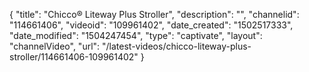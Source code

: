 {
    "title": "Chicco&reg; Liteway Plus Stroller",
    "description": "",
    "channelid": "114661406",
    "videoid": "109961402",
    "date_created": "1502517333",
    "date_modified": "1504247454",
    "type": "captivate",
    "layout": "channelVideo",
    "url": "\/latest-videos\/chicco-liteway-plus-stroller\/114661406-109961402"
}